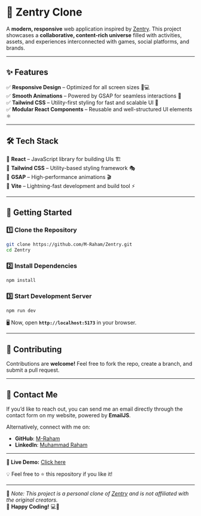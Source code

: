 # 🚀 Zentry Clone  

A **modern, responsive** web application inspired by [Zentry](https://zentry.com/). This project showcases a **collaborative, content-rich universe** filled with activities, assets, and experiences interconnected with games, social platforms, and brands.  

---

## ✨ Features  

✅ **Responsive Design** – Optimized for all screen sizes 📱💻  
✅ **Smooth Animations** – Powered by GSAP for seamless interactions 🎥  
✅ **Tailwind CSS** – Utility-first styling for fast and scalable UI 🎨  
✅ **Modular React Components** – Reusable and well-structured UI elements ⚛️  

---

## 🛠️ Tech Stack  

🔹 **React** – JavaScript library for building UIs 🏗️  
🔹 **Tailwind CSS** – Utility-based styling framework 🎭  
🔹 **GSAP** – High-performance animations 🎬  
🔹 **Vite** – Lightning-fast development and build tool ⚡  

---

## 🚀 Getting Started  

### **1️⃣ Clone the Repository**  

```bash
git clone https://github.com/M-Raham/Zentry.git
cd Zentry
```

### **2️⃣ Install Dependencies**  

```bash
npm install
```

### **3️⃣ Start Development Server**  

```bash
npm run dev
```

🖥️ Now, open **`http://localhost:5173`** in your browser.  

---

## 🤝 Contributing  

Contributions are **welcome!** Feel free to fork the repo, create a branch, and submit a pull request.  

---

## 📧 Contact Me

If you’d like to reach out, you can send me an email directly through the contact form on my website, powered by **EmailJS**.

Alternatively, connect with me on:
- **GitHub**: [M-Raham](https://github.com/M-Raham)
- **LinkedIn**: [Muhammad Raham](https://www.linkedin.com/in/muhammad-raham/)

---

**🚀 Live Demo:** [Click here](https://m-raham.github.io/Zentry/)

💡 Feel free to ⭐ this repository if you like it!

---

🚨 *Note: This project is a personal clone of [Zentry](https://zentry.com/) and is not affiliated with the original creators.*  
🎯 **Happy Coding!** 💻🚀
